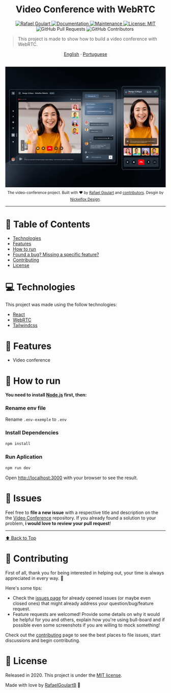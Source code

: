 <h1 align="center">Video Conference with WebRTC</h1>

<p align="center">	
   <a href="https://www.linkedin.com/in/rafael-goulartb/">
      <img alt="Rafael Goulart" src="https://img.shields.io/badge/-RafaelGoulartB-47627e?style=flat&logo=Linkedin&logoColor=white" />
   </a>
  <a href="https://github.com/RafaelGoulartB/video-conference#readme">
    <img alt="Documentation" src="https://img.shields.io/badge/documentation-yes-47627e.svg" target="_blank" />
  </a>
  <a href="https://github.com/RafaelGoulartB/video-conference/graphs/commit-activity">
    <img alt="Maintenance" src="https://img.shields.io/badge/Maintained%3F-yes-47627e.svg" target="_blank" />
  </a>
  <a href="https://github.com/RafaelGoulartB/video-conference/blob/master/LICENSE">
    <img alt="License: MIT" src="https://img.shields.io/badge/License-MIT-47627e.svg" target="_blank" />
  </a>
  <img alt="GitHub Pull Requests" src="https://img.shields.io/github/issues-pr/RafaelGoulartB/video-conference?color=47627e" />
  <img alt="GitHub Contributors" src="https://img.shields.io/github/contributors/RafaelGoulartB/video-conference?color=47627e" />
  <img alt="" src="https://img.shields.io/github/repo-size/RafaelGoulartB/video-conference?color=47627e" />
</p>

> This project is made to show how to build a video conference with WebRTC.

<p align="center">
    <a href="README.md">English</a>
    ·
    <a href="README-pt.md">Portuguese</a>
 </p>

<br />
<div align="center">
  <img src="https://github.com/RafaelGoulartB/video-conference/blob/main/.github/screenshots/screenshot-1.png" width="640">
</div>

<div align="center">
  <sub>The video-conference project. Built with ❤︎ by
    <a href="https://github.com/RafaelGoulartB">Rafael Goulart</a> and
    <a href="https://github.com/RafaelGoulartB/video-conference/graphs/contributors">contributors</a>.
    Desgin by <a href="https://www.figma.com/community/file/1106484644167150673">Nickelfox Design</a>.
  </sub>
</div>

---

# :pushpin: Table of Contents

* [Technologies](#computer-technologies)
* [Features](#rocket-features)
* [How to run](#construction_worker-how-to-run)
* [Found a bug? Missing a specific feature?](#bug-issues)
* [Contributing](#tada-contributing)
* [License](#closed_book-license)

# :computer: Technologies
This project was made using the follow technologies:

* [React](https://reactjs.org/)  
* [WebRTC](https://webrtc.org/)   
* [Tailwindcss](https://tailwindcss.com/)  

# :rocket: Features

- Video conference
  
# :construction_worker: How to run
**You need to install [Node.js](https://nodejs.org/en/download/) first, then:**

### Rename env file
Rename `.env-exemple` to `.env`
### Install Dependencies
```bash
npm install
```
### Run Aplication
```bash 
npm run dev 
```

Open [http://localhost:3000](http://localhost:3000) with your browser to see the result.
<br>

# :bug: Issues

Feel free to **file a new issue** with a respective title and description on the the [Video Conference](https://github.com/RafaelGoulartB/video-conference/issues) repository. If you already found a solution to your problem, **i would love to review your pull request**!


---


[⬆ Back to Top](#pushpin-table-of-contents)



# :tada: Contributing
First of all, thank you for being interested in helping out, your time is always appreciated in every way. :100:

Here's some tips:

* Check the [issues page](https://github.com/RafaelGoulartB/video-conference/issues) for already opened issues (or maybe even closed ones) that might already address your question/bug/feature request.
* Feature requests are welcomed! Provide some details on why it would be helpful for you and others, explain how you're using bull-board and if possible even some screenshots if you are willing to mock something!

Check out the [contributing](./CONTRIBUTING.md) page to see the best places to file issues, start discussions and begin contributing.

# :closed_book: License

Released in 2020.
This project is under the [MIT license](./LICENSE).

Made with love by [RafaelGoulartB](https://github.com/RafaelGoulartB) 🚀
